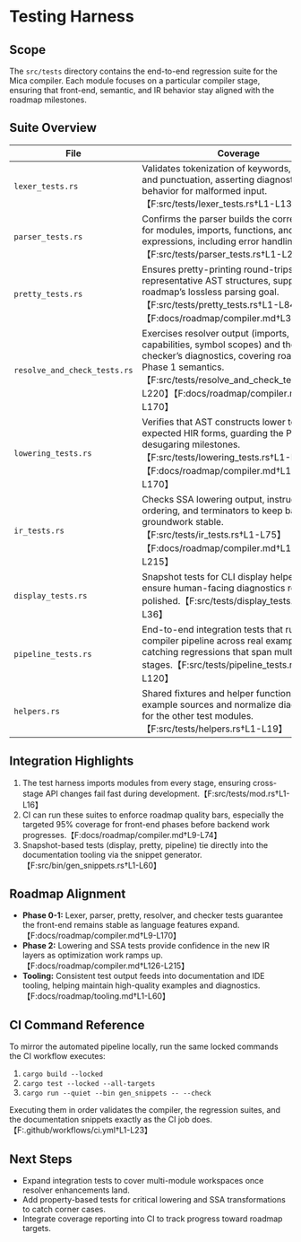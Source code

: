 # Testing Harness

## Scope

The `src/tests` directory contains the end-to-end regression suite for the Mica
compiler. Each module focuses on a particular compiler stage, ensuring that
front-end, semantic, and IR behavior stay aligned with the roadmap milestones.

## Suite Overview

| File | Coverage |
| --- | --- |
| `lexer_tests.rs` | Validates tokenization of keywords, literals, and punctuation, asserting diagnostic behavior for malformed input.【F:src/tests/lexer_tests.rs†L1-L138】 |
| `parser_tests.rs` | Confirms the parser builds the correct AST for modules, imports, functions, and expressions, including error handling paths.【F:src/tests/parser_tests.rs†L1-L200】 |
| `pretty_tests.rs` | Ensures pretty-printing round-trips representative AST structures, supporting the roadmap’s lossless parsing goal.【F:src/tests/pretty_tests.rs†L1-L84】【F:docs/roadmap/compiler.md†L39-L74】 |
| `resolve_and_check_tests.rs` | Exercises resolver output (imports, capabilities, symbol scopes) and the effect checker’s diagnostics, covering roadmap Phase 1 semantics.【F:src/tests/resolve_and_check_tests.rs†L1-L220】【F:docs/roadmap/compiler.md†L76-L170】 |
| `lowering_tests.rs` | Verifies that AST constructs lower to the expected HIR forms, guarding the Phase 2 desugaring milestones.【F:src/tests/lowering_tests.rs†L1-L120】【F:docs/roadmap/compiler.md†L126-L170】 |
| `ir_tests.rs` | Checks SSA lowering output, instruction ordering, and terminators to keep backend groundwork stable.【F:src/tests/ir_tests.rs†L1-L75】【F:docs/roadmap/compiler.md†L170-L215】 |
| `display_tests.rs` | Snapshot tests for CLI display helpers to ensure human-facing diagnostics remain polished.【F:src/tests/display_tests.rs†L1-L36】 |
| `pipeline_tests.rs` | End-to-end integration tests that run the compiler pipeline across real examples, catching regressions that span multiple stages.【F:src/tests/pipeline_tests.rs†L1-L120】 |
| `helpers.rs` | Shared fixtures and helper functions that load example sources and normalize diagnostics for the other test modules.【F:src/tests/helpers.rs†L1-L19】 |

## Integration Highlights

1. The test harness imports modules from every stage, ensuring cross-stage API
   changes fail fast during development.【F:src/tests/mod.rs†L1-L16】
2. CI can run these suites to enforce roadmap quality bars, especially the targeted 95% coverage for front-end phases before backend work progresses.【F:docs/roadmap/compiler.md†L9-L74】
3. Snapshot-based tests (display, pretty, pipeline) tie directly into the
   documentation tooling via the snippet generator.【F:src/bin/gen_snippets.rs†L1-L60】

## Roadmap Alignment

- **Phase 0-1:** Lexer, parser, pretty, resolver, and checker tests guarantee the
  front-end remains stable as language features expand.【F:docs/roadmap/compiler.md†L9-L170】
- **Phase 2:** Lowering and SSA tests provide confidence in the new IR layers as
  optimization work ramps up.【F:docs/roadmap/compiler.md†L126-L215】
- **Tooling:** Consistent test output feeds into documentation and IDE tooling,
  helping maintain high-quality examples and diagnostics.【F:docs/roadmap/tooling.md†L1-L60】

## CI Command Reference

To mirror the automated pipeline locally, run the same locked commands the CI workflow executes:

1. `cargo build --locked`
2. `cargo test --locked --all-targets`
3. `cargo run --quiet --bin gen_snippets -- --check`

Executing them in order validates the compiler, the regression suites, and the documentation snippets exactly as the CI job does.【F:.github/workflows/ci.yml†L1-L23】

## Next Steps

- Expand integration tests to cover multi-module workspaces once resolver
  enhancements land.
- Add property-based tests for critical lowering and SSA transformations to catch
  corner cases.
- Integrate coverage reporting into CI to track progress toward roadmap targets.
